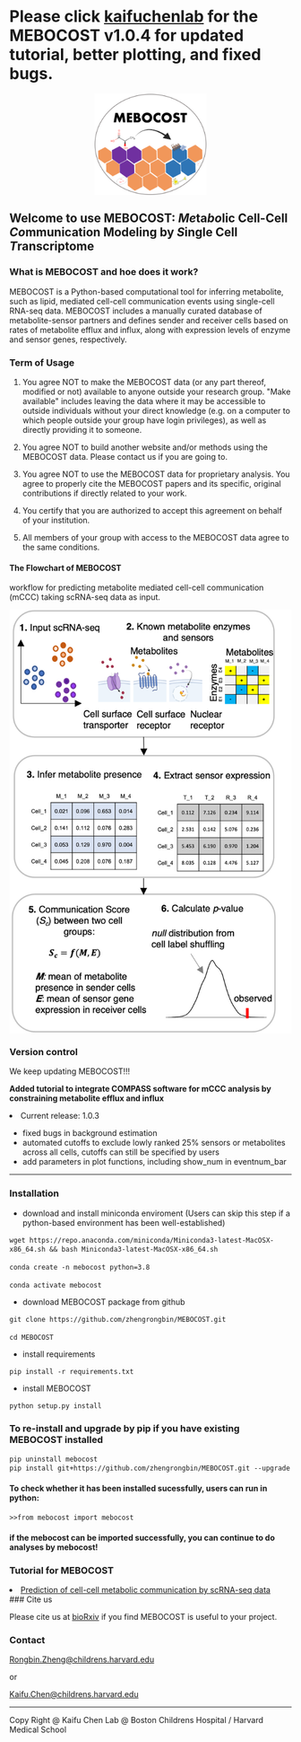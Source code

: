 <h1>Please click <a href="https://github.com/kaifuchenlab/MEBOCOST/" target='_blank'>kaifuchenlab</a> for the MEBOCOST v1.0.4 for updated tutorial, better plotting, and fixed bugs. </h1>
<img src="./images/mebocost_logo.png" width="200" height="180" style='margin-left: auto; margin-right: auto;display: block;'></img>

## Welcome to use MEBOCOST: <I>Me</I>ta<I>bo</I>lic Cell-Cell <I>Co</I>mmunication Modeling by <I>S</I>ingle Cell <I>T</I>ranscriptome

### What is MEBOCOST and hoe does it work?
<p>MEBOCOST is a Python-based computational tool for inferring metabolite, such as lipid, mediated cell-cell communication events using single-cell RNA-seq data. MEBOCOST includes a manually curated database of metabolite-sensor partners and defines sender and receiver cells based on rates of metabolite efflux and influx, along with expression levels of enzyme and sensor genes, respectively.</p>

### Term of Usage
1. You agree NOT to make the MEBOCOST data (or any part thereof, modified or not) available to anyone outside your research group. "Make available" includes leaving the data where it may be accessible to outside individuals without your direct knowledge (e.g. on a computer to which people outside your group have login privileges), as well as directly providing it to someone.

2. You agree NOT to build another website and/or methods using the MEBOCOST data. Please contact us if you are going to.

3. You agree NOT to use the MEBOCOST data for proprietary analysis. You agree to properly cite the MEBOCOST papers and its specific, original contributions if directly related to your work.

4. You certify that you are authorized to accept this agreement on behalf of your institution.

5. All members of your group with access to the MEBOCOST data agree to the same conditions.


#### The Flowchart of MEBOCOST
<p>workflow for predicting metabolite mediated cell-cell communication (mCCC) taking scRNA-seq data as input.</p>
<img src='./images/mebocost_flowchart.png' style='margin-left: auto; margin-right: auto;display: block;'></img>

### Version control
<p>We keep updating MEBOCOST!!!</p>
<p><b>Added tutorial to integrate COMPASS software for mCCC analysis by constraining metabolite efflux and influx</b></p>
<li>Current release: 1.0.3</li>

- fixed bugs in background estimation
- automated cutoffs to exclude lowly ranked 25% sensors or metabolites across all cells, cutoffs can still be specified by users
- add parameters in plot functions, including show_num in eventnum_bar

<hr>

### Installation
* download and install miniconda enviroment (Users can skip this step if a python-based environment has been well-established)
```{bash}
wget https://repo.anaconda.com/miniconda/Miniconda3-latest-MacOSX-x86_64.sh && bash Miniconda3-latest-MacOSX-x86_64.sh

conda create -n mebocost python=3.8

conda activate mebocost
```
* download MEBOCOST package from github
```{bash}
git clone https://github.com/zhengrongbin/MEBOCOST.git

cd MEBOCOST
```
* install requirements
```{bash}
pip install -r requirements.txt
```
* install MEBOCOST
```{bash}
python setup.py install
```

### To re-install and upgrade by pip if you have existing MEBOCOST installed
```
pip uninstall mebocost
pip install git+https://github.com/zhengrongbin/MEBOCOST.git --upgrade
```


#### To check whether it has been installed sucessfully, users can run in python:
```{python}
>>from mebocost import mebocost
```
#### if the mebocost can be imported successfully, you can continue to do analyses by mebocost!

### Tutorial for MEBOCOST

<li><a href='./Demo_Communication_Prediction.ipynb' target='_blank'>Prediction of cell-cell metabolic communication by scRNA-seq data</a></li>
<!-- <li><a href='./Demo_Pathway_Inference.ipynb' target='_blank'>Inference of cell-cell metabolic communication associated pathways in receiver cells (in development and only Python3.8 supported)</a></li>
 -->
### Cite us
<p>Please cite us at <a href='https://www.biorxiv.org/content/10.1101/2022.05.30.494067v1' target='_blank'>bioRxiv</a> if you find MEBOCOST is useful to your project.</p>

### Contact
Rongbin.Zheng@childrens.harvard.edu

or

Kaifu.Chen@childrens.harvard.edu

<hr>
Copy Right @ Kaifu Chen Lab @ Boston Childrens Hospital / Harvard Medical School
